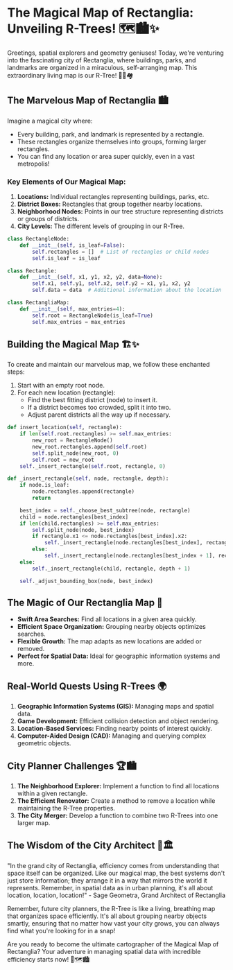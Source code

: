 # The Magical Map of Rectanglia: Unveiling R-Trees! 🗺️🏙️✨

Greetings, spatial explorers and geometry geniuses! Today, we're venturing into the fascinating city of Rectanglia, where buildings, parks, and landmarks are organized in a miraculous, self-arranging map. This extraordinary living map is our R-Tree! 🧙‍♂️🏘️

## The Marvelous Map of Rectanglia 🏙️

Imagine a magical city where:
- Every building, park, and landmark is represented by a rectangle.
- These rectangles organize themselves into groups, forming larger rectangles.
- You can find any location or area super quickly, even in a vast metropolis!

### Key Elements of Our Magical Map:

1. **Locations:** Individual rectangles representing buildings, parks, etc.
2. **District Boxes:** Rectangles that group together nearby locations.
3. **Neighborhood Nodes:** Points in our tree structure representing districts or groups of districts.
4. **City Levels:** The different levels of grouping in our R-Tree.

```python
class RectangleNode:
    def __init__(self, is_leaf=False):
        self.rectangles = []  # List of rectangles or child nodes
        self.is_leaf = is_leaf

class Rectangle:
    def __init__(self, x1, y1, x2, y2, data=None):
        self.x1, self.y1, self.x2, self.y2 = x1, y1, x2, y2
        self.data = data  # Additional information about the location

class RectangliaMap:
    def __init__(self, max_entries=4):
        self.root = RectangleNode(is_leaf=True)
        self.max_entries = max_entries
```

## Building the Magical Map 🏗️✨

To create and maintain our marvelous map, we follow these enchanted steps:

1. Start with an empty root node.
2. For each new location (rectangle):
   - Find the best fitting district (node) to insert it.
   - If a district becomes too crowded, split it into two.
   - Adjust parent districts all the way up if necessary.

```python
def insert_location(self, rectangle):
    if len(self.root.rectangles) >= self.max_entries:
        new_root = RectangleNode()
        new_root.rectangles.append(self.root)
        self.split_node(new_root, 0)
        self.root = new_root
    self._insert_rectangle(self.root, rectangle, 0)

def _insert_rectangle(self, node, rectangle, depth):
    if node.is_leaf:
        node.rectangles.append(rectangle)
        return

    best_index = self._choose_best_subtree(node, rectangle)
    child = node.rectangles[best_index]
    if len(child.rectangles) >= self.max_entries:
        self.split_node(node, best_index)
        if rectangle.x1 <= node.rectangles[best_index].x2:
            self._insert_rectangle(node.rectangles[best_index], rectangle, depth + 1)
        else:
            self._insert_rectangle(node.rectangles[best_index + 1], rectangle, depth + 1)
    else:
        self._insert_rectangle(child, rectangle, depth + 1)

    self._adjust_bounding_box(node, best_index)
```

## The Magic of Our Rectanglia Map 🌟

- **Swift Area Searches:** Find all locations in a given area quickly.
- **Efficient Space Organization:** Grouping nearby objects optimizes searches.
- **Flexible Growth:** The map adapts as new locations are added or removed.
- **Perfect for Spatial Data:** Ideal for geographic information systems and more.

## Real-World Quests Using R-Trees 🌍

1. **Geographic Information Systems (GIS):** Managing maps and spatial data.
2. **Game Development:** Efficient collision detection and object rendering.
3. **Location-Based Services:** Finding nearby points of interest quickly.
4. **Computer-Aided Design (CAD):** Managing and querying complex geometric objects.

## City Planner Challenges 🏆🏙️

1. **The Neighborhood Explorer:** Implement a function to find all locations within a given rectangle.
2. **The Efficient Renovator:** Create a method to remove a location while maintaining the R-Tree properties.
3. **The City Merger:** Develop a function to combine two R-Trees into one larger map.

## The Wisdom of the City Architect 🧠🏛️

"In the grand city of Rectanglia, efficiency comes from understanding that space itself can be organized. Like our magical map, the best systems don't just store information; they arrange it in a way that mirrors the world it represents. Remember, in spatial data as in urban planning, it's all about location, location, location!" - Sage Geometra, Grand Architect of Rectanglia

Remember, future city planners, the R-Tree is like a living, breathing map that organizes space efficiently. It's all about grouping nearby objects smartly, ensuring that no matter how vast your city grows, you can always find what you're looking for in a snap!

Are you ready to become the ultimate cartographer of the Magical Map of Rectanglia? Your adventure in managing spatial data with incredible efficiency starts now! 🚀🗺️🏙️